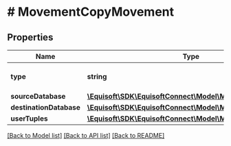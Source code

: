 # # MovementCopyMovement

## Properties

Name | Type | Description | Notes
------------ | ------------- | ------------- | -------------
**type** | **string** |  | [default to 'COPY']
**sourceDatabase** | [**\Equisoft\SDK\EquisoftConnect\Model\MovementDatabase**](MovementDatabase.md) |  | 
**destinationDatabase** | [**\Equisoft\SDK\EquisoftConnect\Model\MovementDatabase**](MovementDatabase.md) |  | 
**userTuples** | [**\Equisoft\SDK\EquisoftConnect\Model\MovementUserTuple[]**](MovementUserTuple.md) |  | 

[[Back to Model list]](../../README.md#documentation-for-models) [[Back to API list]](../../README.md#documentation-for-api-endpoints) [[Back to README]](../../README.md)


